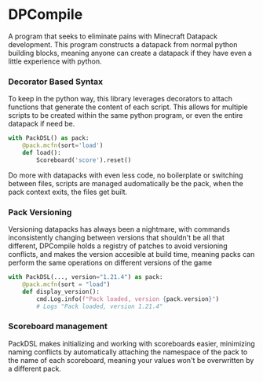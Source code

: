# DPCompile
A program that seeks to eliminate pains with Minecraft Datapack development. This
program constructs a datapack from normal python building blocks, meaning anyone
can create a datapack if they have even a little experience with python.

### Decorator Based Syntax
To keep in the python way, this library leverages decorators to attach functions that generate
the content of each script. This allows for multiple scripts to be created within the same
python program, or even the entire datapack if need be.

```python
with PackDSL() as pack:
    @pack.mcfn(sort='load')
    def load():
        Scoreboard('score').reset()
```
Do more with datapacks with even less code, no boilerplate or switching between files, scripts
are managed audomatically be the pack, when the pack context exits, the files get built.

### Pack Versioning
Versioning datapacks has always been a nightmare, with commands inconsistently changing
between versions that shouldn't be all that different, DPCompile holds a registry of
patches to avoid versioning conflicts, and makes the version accesible at build time,
meaning packs can perform the same operations on different versions of the game

```python
with PackDSL(..., version="1.21.4") as pack:
    @pack.mcfn(sort = "load")
    def display_version():
        cmd.Log.info(f"Pack loaded, version {pack.version}")
        # Logs "Pack loaded, version 1.21.4"
```

### Scoreboard management
PackDSL makes initializing and working with scoreboards easier, minimizing naming conflicts
by automatically attaching the namespace of the pack to the name of each scoreboard, meaning
your values won't be overwritten by a different pack.


